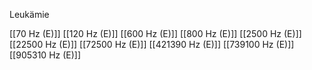 Leukämie

[[70 Hz (E)]]
[[120 Hz (E)]]
[[600 Hz (E)]]
[[800 Hz (E)]]
[[2500 Hz (E)]]
[[22500 Hz (E)]]
[[72500 Hz (E)]]
[[421390 Hz (E)]]
[[739100 Hz (E)]]
[[905310 Hz (E)]]